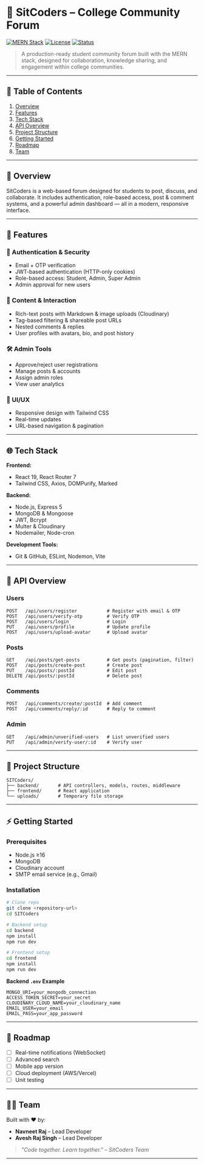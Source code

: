 # 📘 SitCoders – College Community Forum

[![MERN Stack](https://img.shields.io/badge/Stack-MERN-brightgreen?style=flat-square\&logo=mongodb\&logoColor=white)]()
[![License](https://img.shields.io/badge/License-MIT-blue.svg?style=flat-square)]()
[![Status](https://img.shields.io/badge/Status-Production--Ready-success?style=flat-square)]()

> A production-ready student community forum built with the MERN stack, designed for collaboration, knowledge sharing, and engagement within college communities.

---

## 📁 Table of Contents

1. [Overview](#overview)
2. [Features](#features)
3. [Tech Stack](#tech-stack)
4. [API Overview](#api-overview)
5. [Project Structure](#project-structure)
6. [Getting Started](#getting-started)
7. [Roadmap](#roadmap)
8. [Team](#team)

---

## 💂 Overview

SitCoders is a web-based forum designed for students to post, discuss, and collaborate. It includes authentication, role-based access, post & comment systems, and a powerful admin dashboard — all in a modern, responsive interface.

---

## 🚀 Features

### 🔐 Authentication & Security

* Email + OTP verification
* JWT-based authentication (HTTP-only cookies)
* Role-based access: Student, Admin, Super Admin
* Admin approval for new users

### 📝 Content & Interaction

* Rich-text posts with Markdown & image uploads (Cloudinary)
* Tag-based filtering & shareable post URLs
* Nested comments & replies
* User profiles with avatars, bio, and post history

### 🛠 Admin Tools

* Approve/reject user registrations
* Manage posts & accounts
* Assign admin roles
* View user analytics

### 🎨 UI/UX

* Responsive design with Tailwind CSS
* Real-time updates
* URL-based navigation & pagination

---

## 🌐 Tech Stack

**Frontend:**

* React 19, React Router 7
* Tailwind CSS, Axios, DOMPurify, Marked

**Backend:**

* Node.js, Express 5
* MongoDB & Mongoose
* JWT, Bcrypt
* Multer & Cloudinary
* Nodemailer, Node-cron

**Development Tools:**

* Git & GitHub, ESLint, Nodemon, Vite

---

## 🔌 API Overview

### Users

```http
POST   /api/users/register           # Register with email & OTP
POST   /api/users/verify-otp         # Verify OTP
POST   /api/users/login              # Login
PUT    /api/users/profile            # Update profile
POST   /api/users/upload-avatar      # Upload avatar
```

### Posts

```http
GET    /api/posts/get-posts          # Get posts (pagination, filter)
POST   /api/posts/create-post        # Create post
PUT    /api/posts/:postId            # Edit post
DELETE /api/posts/:postId            # Delete post
```

### Comments

```http
POST   /api/comments/create/:postId  # Add comment
POST   /api/comments/reply/:id       # Reply to comment
```

### Admin

```http
GET    /api/admin/unverified-users   # List unverified users
PUT    /api/admin/verify-user/:id    # Verify user
```

---

## 📁 Project Structure

```
SITCoders/
├── backend/       # API controllers, models, routes, middleware
├── frontend/      # React application
└── uploads/       # Temporary file storage
```

---

## ⚡ Getting Started

### Prerequisites

* Node.js ≥16
* MongoDB
* Cloudinary account
* SMTP email service (e.g., Gmail)

### Installation

```bash
# Clone repo
git clone <repository-url>
cd SITCoders

# Backend setup
cd backend
npm install
npm run dev

# Frontend setup
cd frontend
npm install
npm run dev
```

**Backend `.env` Example**

```
MONGO_URI=your_mongodb_connection
ACCESS_TOKEN_SECRET=your_secret
CLOUDINARY_CLOUD_NAME=your_cloudinary_name
EMAIL_USER=your_email
EMAIL_PASS=your_app_password
```

---

## 📌 Roadmap

* [ ] Real-time notifications (WebSocket)
* [ ] Advanced search
* [ ] Mobile app version
* [ ] Cloud deployment (AWS/Vercel)
* [ ] Unit testing

---

## 👨‍💻 Team

Built with ❤️ by:

* **Navneet Raj** – Lead Developer
* **Avesh Raj Singh** – Lead Developer

> *"Code together. Learn together." – SitCoders Team*

---
